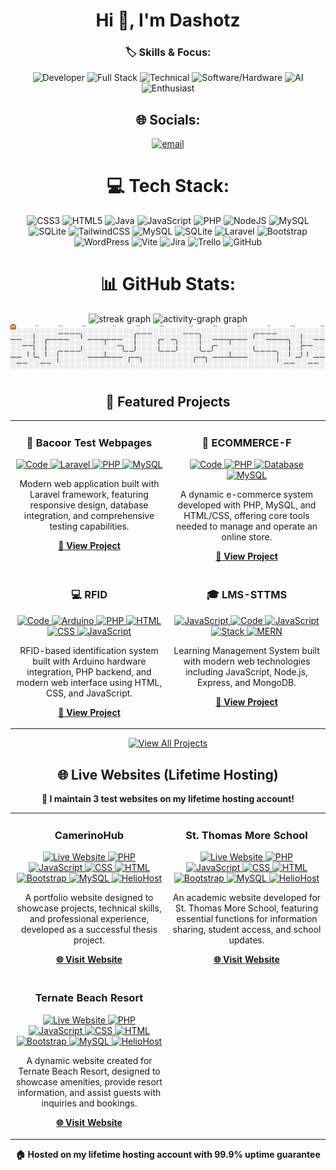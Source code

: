 <h1 align="center">Hi 👋, I'm Dashotz</h1>

<div align="center">

### 🏷️ Skills & Focus:

![Developer](https://img.shields.io/badge/Developer-000000?style=for-the-badge&logo=github&logoColor=white) ![Full Stack](https://img.shields.io/badge/Full%20Stack-FF2D20?style=for-the-badge&logo=laravel&logoColor=white) ![Technical](https://img.shields.io/badge/Technical-007ACC?style=for-the-badge&logo=visual-studio-code&logoColor=white) ![Software/Hardware](https://img.shields.io/badge/Software%2FHardware-FF6B6B?style=for-the-badge&logo=visual-studio&logoColor=white&labelColor=00D4AA) ![AI](https://img.shields.io/badge/AI-007ACC?style=for-the-badge&logo=openai&logoColor=white) ![Enthusiast](https://img.shields.io/badge/Enthusiast-FFD700?style=for-the-badge&logo=fire&logoColor=black)

## 🌐 Socials:
[![email](https://img.shields.io/badge/Email-D14836?logo=gmail&logoColor=white)](mailto:dashotz14@gmail.com) 

# 💻 Tech Stack:
![CSS3](https://img.shields.io/badge/css3-%231572B6.svg?style=for-the-badge&logo=css3&logoColor=white) ![HTML5](https://img.shields.io/badge/html5-%23E34F26.svg?style=for-the-badge&logo=html5&logoColor=white) ![Java](https://img.shields.io/badge/java-%23ED8B00.svg?style=for-the-badge&logo=openjdk&logoColor=white) ![JavaScript](https://img.shields.io/badge/javascript-%23323330.svg?style=for-the-badge&logo=javascript&logoColor=%23F7DF1E) ![PHP](https://img.shields.io/badge/php-%23777BB4.svg?style=for-the-badge&logo=php&logoColor=white) ![NodeJS](https://img.shields.io/badge/node.js-6DA55F?style=for-the-badge&logo=node.js&logoColor=white) ![MySQL](https://img.shields.io/badge/mysql-4479A1.svg?style=for-the-badge&logo=mysql&logoColor=white) ![SQLite](https://img.shields.io/badge/sqlite-%2307405e.svg?style=for-the-badge&logo=sqlite&logoColor=white) ![TailwindCSS](https://img.shields.io/badge/tailwindcss-%2338B2AC.svg?style=for-the-badge&logo=tailwind-css&logoColor=white) ![MySQL](https://img.shields.io/badge/mysql-4479A1.svg?style=for-the-badge&logo=mysql&logoColor=white) ![SQLite](https://img.shields.io/badge/sqlite-%2307405e.svg?style=for-the-badge&logo=sqlite&logoColor=white) ![Laravel](https://img.shields.io/badge/laravel-%23FF2D20.svg?style=for-the-badge&logo=laravel&logoColor=white) ![Bootstrap](https://img.shields.io/badge/bootstrap-%238511FA.svg?style=for-the-badge&logo=bootstrap&logoColor=white) ![WordPress](https://img.shields.io/badge/WordPress-%23117AC9.svg?style=for-the-badge&logo=WordPress&logoColor=white) ![Vite](https://img.shields.io/badge/vite-%23646CFF.svg?style=for-the-badge&logo=vite&logoColor=white) ![Jira](https://img.shields.io/badge/jira-%230A0FFF.svg?style=for-the-badge&logo=jira&logoColor=white) ![Trello](https://img.shields.io/badge/Trello-%23026AA7.svg?style=for-the-badge&logo=Trello&logoColor=white) ![GitHub](https://img.shields.io/badge/github-%23121011.svg?style=for-the-badge&logo=github&logoColor=white)
# 📊 GitHub Stats:
<div align="center">
  <img src="https://streak-stats.demolab.com?user=Dashotz&locale=en&mode=daily&theme=dracula&hide_border=false&border_radius=5&order=3" height="150" alt="streak graph"  />
  <img src="https://github-readme-activity-graph.vercel.app/graph?username=Dashotz&radius=16&theme=dracula&area=true&order=5" height="300" alt="activity-graph graph"  />
</div>


<picture>
  <source media="(prefers-color-scheme: dark)" srcset="https://raw.githubusercontent.com/Dashotz/Dashotz/output/pacman-contribution-graph-dark.svg">
  <source media="(prefers-color-scheme: light)" srcset="https://raw.githubusercontent.com/Dashotz/Dashotz/output/pacman-contribution-graph.svg">
  <img alt="pacman contribution graph" src="https://raw.githubusercontent.com/Dashotz/Dashotz/output/pacman-contribution-graph.svg">
</picture>

###

###


###

## 🚀 Featured Projects

<table>
  <tr>
    <td width="50%" valign="top">
             <h3 align="center">🎯 Bacoor Test Webpages</h3>
       <p align="center">
         <a href="https://github.com/Dashotz/bacoor">
           <img src="https://img.shields.io/badge/📝%20Code-6c757d?style=for-the-badge" alt="Code" />
         </a>
         <a href="https://github.com/Dashotz/bacoor">
           <img src="https://img.shields.io/badge/🔥%20Laravel-FF2D20?style=for-the-badge&logo=laravel&logoColor=white" alt="Laravel" />
         </a>
         <a href="https://github.com/Dashotz/bacoor">
           <img src="https://img.shields.io/badge/🐘%20PHP-777bb4?style=for-the-badge&logo=php&logoColor=white" alt="PHP" />
         </a>
         <a href="https://github.com/Dashotz/bacoor">
           <img src="https://img.shields.io/badge/🗄️%20MySQL-4479a1?style=for-the-badge&logo=mysql&logoColor=white" alt="MySQL" />
         </a>
       </p>
       <p align="center">
         Modern web application built with Laravel framework, featuring responsive design, database integration, and comprehensive testing capabilities.
       </p>
       <p align="center" style="margin-top: auto;">
         <a href="https://github.com/Dashotz/bacoor">
           <b>📁 View Project</b>
         </a>
       </p>
    </td>
    <td width="50%" valign="top">
      <h3 align="center">🛒 ECOMMERCE-F</h3>
      <p align="center">
        <a href="https://github.com/Dashotz/ecommerce-f">
          <img src="https://img.shields.io/badge/📝%20Code-6c757d?style=for-the-badge" alt="Code" />
        </a>
        <a href="https://github.com/Dashotz/ecommerce-f">
          <img src="https://img.shields.io/badge/🐘%20PHP-777bb4?style=for-the-badge&logo=php&logoColor=white" alt="PHP" />
        </a>
        <a href="https://github.com/Dashotz/ecommerce-f">
          <img src="https://img.shields.io/badge/🗄️%20DB-17a2b8?style=for-the-badge" alt="Database" />
        </a>
        <a href="https://github.com/Dashotz/ecommerce-f">
          <img src="https://img.shields.io/badge/🐬%20MySQL-4479a1?style=for-the-badge&logo=mysql&logoColor=white" alt="MySQL" />
        </a>
      </p>
             <p align="center">
         A dynamic e-commerce system developed with PHP, MySQL, and HTML/CSS, offering core tools needed to manage and operate an online store.
       </p>
       <p align="center" style="margin-top: auto;">
          <a href="https://github.com/Dashotz/ecommerce-f">
           <b>📁 View Project</b>
         </a>
       </p>
    </td>
  </tr>
  <tr>
    <td width="50%" valign="top">
             <h3 align="center">💻 RFID</h3>
       <p align="center">
         <a href="https://github.com/Dashotz/rfid">
           <img src="https://img.shields.io/badge/📝%20Code-6c757d?style=for-the-badge" alt="Code" />
         </a>
         <a href="https://github.com/Dashotz/rfid">
           <img src="https://img.shields.io/badge/🔌%20Arduino-00979D?style=for-the-badge&logo=arduino&logoColor=white" alt="Arduino" />
         </a>
         <a href="https://github.com/Dashotz/rfid">
           <img src="https://img.shields.io/badge/🐘%20PHP-777bb4?style=for-the-badge&logo=php&logoColor=white" alt="PHP" />
         </a>
         <a href="https://github.com/Dashotz/rfid">
           <img src="https://img.shields.io/badge/🌐%20HTML-E34F26?style=for-the-badge&logo=html5&logoColor=white" alt="HTML" />
         </a>
         <a href="https://github.com/Dashotz/rfid">
           <img src="https://img.shields.io/badge/🎨%20CSS-1572B6?style=for-the-badge&logo=css3&logoColor=white" alt="CSS" />
         </a>
         <a href="https://github.com/Dashotz/rfid">
           <img src="https://img.shields.io/badge/☕%20JavaScript-F7DF1E?style=for-the-badge&logo=javascript&logoColor=black" alt="JavaScript" />
         </a>
       </p>
       <p align="center">
         RFID-based identification system built with Arduino hardware integration, PHP backend, and modern web interface using HTML, CSS, and JavaScript.
       </p>
       <p align="center" style="margin-top: auto;">
         <a href="https://github.com/Dashotz/rfid">
           <b>📁 View Project</b>
         </a>
       </p>
    </td>
    <td width="50%" valign="top">
      <h3 align="center">🎓 LMS-STTMS</h3>
      <p align="center">
        <a href="https://github.com/Dashotz/lms-sttms">
          <img src="https://img.shields.io/badge/☕%20JS-f7df1e?style=for-the-badge&logo=javascript&logoColor=black" alt="JavaScript" />
        </a>
        <a href="https://github.com/Dashotz/lms-sttms">
          <img src="https://img.shields.io/badge/📝%20Code-6c757d?style=for-the-badge" alt="Code" />
        </a>
        <a href="https://github.com/Dashotz/lms-sttms">
          <img src="https://img.shields.io/badge/🟨%20JavaScript-f7df1e?style=for-the-badge&logo=javascript&logoColor=black" alt="JavaScript" />
        </a>
        <a href="https://github.com/Dashotz/lms-sttms">
          <img src="https://img.shields.io/badge/💎%20Stack-e83e8c?style=for-the-badge" alt="Stack" />
        </a>
        <a href="https://github.com/Dashotz/lms-sttms">
          <img src="https://img.shields.io/badge/⚡%20MERN-00d4aa?style=for-the-badge" alt="MERN" />
        </a>
      </p>
             <p align="center">
         Learning Management System built with modern web technologies including JavaScript, Node.js, Express, and MongoDB.
       </p>
               <p align="center" style="margin-top: auto;">
          <a href="https://github.com/Dashotz/lms-sttms">
            <b>📁 View Project</b>
          </a>
        </p>
    </td>
  </tr>
</table>

<p align="center"> 
  <a href="https://github.com/Dashotz">
    <img src="https://img.shields.io/badge/👀%20VIEW%20ALL%20PROJECTS-007bff?style=for-the-badge" alt="View All Projects" />
  </a>
</p>

## 🌐 Live Websites (Lifetime Hosting)

<div align="center">
  <p><strong>🚀 I maintain 3 test websites on my lifetime hosting account!</strong></p>
</div>

<table>
  <tr>
    <td width="50%" valign="top">
             <h3 align="center">CamerinoHub</h3>
       <p align="center">
                   <a href="https://camerinohub.helioho.st">
            <img src="https://img.shields.io/badge/🌐%20Live%20Website-00d4aa?style=for-the-badge" alt="Live Website" />
          </a>
          <a href="https://camerinohub.helioho.st">
            <img src="https://img.shields.io/badge/🐘%20PHP-777bb4?style=for-the-badge&logo=php&logoColor=white" alt="PHP" />
          </a>
          <a href="https://camerinohub.helioho.st">
            <img src="https://img.shields.io/badge/☕%20JavaScript-F7DF1E?style=for-the-badge&logo=javascript&logoColor=black" alt="JavaScript" />
          </a>
          <a href="https://camerinohub.helioho.st">
            <img src="https://img.shields.io/badge/🎨%20CSS-1572B6?style=for-the-badge&logo=css3&logoColor=white" alt="CSS" />
          </a>
          <a href="https://camerinohub.helioho.st">
            <img src="https://img.shields.io/badge/🌐%20HTML-E34F26?style=for-the-badge&logo=html5&logoColor=white" alt="HTML" />
          </a>
          <a href="https://camerinohub.helioho.st">
            <img src="https://img.shields.io/badge/📱%20Bootstrap-8511FA?style=for-the-badge&logo=bootstrap&logoColor=white" alt="Bootstrap" />
          </a>
          <a href="https://camerinohub.helioho.st">
            <img src="https://img.shields.io/badge/🗄️%20MySQL-4479a1?style=for-the-badge&logo=mysql&logoColor=white" alt="MySQL" />
          </a>
          <a href="https://camerinohub.helioho.st">
            <img src="https://img.shields.io/badge/🚀%20HelioHost-FF6B35?style=for-the-badge" alt="HelioHost" />
          </a>
        </p>
        <p align="center">
          A portfolio website designed to showcase projects, technical skills, and professional experience, developed as a successful thesis project.
        </p>
        <p align="center">
          <a href="https://camerinohub.helioho.st">
            <b>🌐 Visit Website</b>
          </a>
        </p>
    </td>
    <td width="50%" valign="top">
                           <h3 align="center">St. Thomas More School</h3>
       <p align="center">
                   <a href="https://stthomasmore.helioho.st">
            <img src="https://img.shields.io/badge/🌐%20Live%20Website-00d4aa?style=for-the-badge" alt="Live Website" />
          </a>
          <a href="https://stthomasmore.helioho.st">
            <img src="https://img.shields.io/badge/🐘%20PHP-777bb4?style=for-the-badge&logo=php&logoColor=white" alt="PHP" />
          </a>
          <a href="https://stthomasmore.helioho.st">
            <img src="https://img.shields.io/badge/☕%20JavaScript-F7DF1E?style=for-the-badge&logo=javascript&logoColor=black" alt="JavaScript" />
          </a>
          <a href="https://stthomasmore.helioho.st">
            <img src="https://img.shields.io/badge/🎨%20CSS-1572B6?style=for-the-badge&logo=css3&logoColor=white" alt="CSS" />
          </a>
          <a href="https://stthomasmore.helioho.st">
            <img src="https://img.shields.io/badge/🌐%20HTML-E34F26?style=for-the-badge&logo=html5&logoColor=white" alt="HTML" />
          </a>
          <a href="https://stthomasmore.helioho.st">
            <img src="https://img.shields.io/badge/📱%20Bootstrap-8511FA?style=for-the-badge&logo=bootstrap&logoColor=white" alt="Bootstrap" />
          </a>
          <a href="https://stthomasmore.helioho.st">
            <img src="https://img.shields.io/badge/🗄️%20MySQL-4479a1?style=for-the-badge&logo=mysql&logoColor=white" alt="MySQL" />
          </a>
          <a href="https://stthomasmore.helioho.st">
            <img src="https://img.shields.io/badge/🚀%20HelioHost-FF6B35?style=for-the-badge" alt="HelioHost" />
          </a>
        </p>
        <p align="center">
          An academic website developed for St. Thomas More School, featuring essential functions for information sharing, student access, and school updates.
        </p>
        <p align="center">
          <a href="https://stthomasmore.helioho.st">
            <b>🌐 Visit Website</b>
          </a>
        </p>
    </td>
  </tr>
     <tr>
     <td width="50%" valign="top">
       <h3 align="center">Ternate Beach Resort</h3>
       <p align="center">
         <a href="https://ternatebeachresort.helioho.st">
           <img src="https://img.shields.io/badge/🌐%20Live%20Website-00d4aa?style=for-the-badge" alt="Live Website" />
         </a>
         <a href="https://ternatebeachresort.helioho.st">
           <img src="https://img.shields.io/badge/🐘%20PHP-777bb4?style=for-the-badge&logo=php&logoColor=white" alt="PHP" />
         </a>
         <a href="https://ternatebeachresort.helioho.st">
           <img src="https://img.shields.io/badge/☕%20JavaScript-F7DF1E?style=for-the-badge&logo=javascript&logoColor=black" alt="JavaScript" />
         </a>
         <a href="https://ternatebeachresort.helioho.st">
           <img src="https://img.shields.io/badge/🎨%20CSS-1572B6?style=for-the-badge&logo=css3&logoColor=white" alt="CSS" />
         </a>
         <a href="https://ternatebeachresort.helioho.st">
           <img src="https://img.shields.io/badge/🌐%20HTML-E34F26?style=for-the-badge&logo=html5&logoColor=white" alt="HTML" />
         </a>
         <a href="https://ternatebeachresort.helioho.st">
           <img src="https://img.shields.io/badge/📱%20Bootstrap-8511FA?style=for-the-badge&logo=bootstrap&logoColor=white" alt="Bootstrap" />
         </a>
         <a href="https://ternatebeachresort.helioho.st">
           <img src="https://img.shields.io/badge/🗄️%20MySQL-4479a1?style=for-the-badge&logo=mysql&logoColor=white" alt="MySQL" />
         </a>
         <a href="https://ternatebeachresort.helioho.st">
           <img src="https://img.shields.io/badge/🚀%20HelioHost-FF6B35?style=for-the-badge" alt="HelioHost" />
         </a>
       </p>
       <p align="center">
         A dynamic website created for Ternate Beach Resort, designed to showcase amenities, provide resort information, and assist guests with inquiries and bookings.
       </p>
       <p align="center">
         <a href="https://ternatebeachresort.helioho.st">
           <b>🌐 Visit Website</b>
         </a>
       </p>
     </td>
     <td width="50%" valign="top">
     </td>
   </tr>
</table>

<div align="center">
  <p><strong>🏠 Hosted on my lifetime hosting account with 99.9% uptime guarantee</strong></p>
</div>










